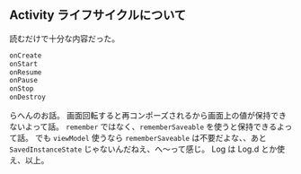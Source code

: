 ## Activity ライフサイクルについて
読むだけで十分な内容だった。

```kotlin
onCreate
onStart
onResume
onPause
onStop
onDestroy
```

らへんのお話。
画面回転すると再コンポーズされるから画面上の値が保持できないよって話。
`remember` ではなく、`rememberSaveable` を使うと保持できるよって話。
でも `viewModel` 使うなら `rememberSaveable` は不要だよな、、あと　`SavedInstanceState` じゃないんだねえ、へ〜って感じ。
Log は Log.d とか使え、以上。